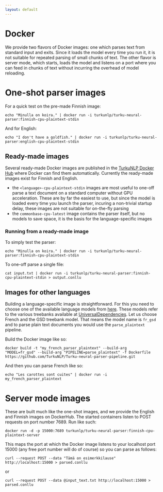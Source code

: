 ```yaml
---
layout: default
---
```


# Docker

We provide two flavors of Docker images: one which parses text from standard input and exits. Since it loads the model every time you run it, it is not suitable for repeated parsing of small chunks of text. The other flavor is server mode, which starts, loads the model and listens on a port where you can feed in chunks of text without incurring the overhead of model reloading.

# One-shot parser images

For a quick test on the pre-made Finnish image:

    echo "Minulla on koira." | docker run -i turkunlp/turku-neural-parser:finnish-cpu-plaintext-stdin

And for English:

    echo "I don't have a goldfish." | docker run -i turkunlp/turku-neural-parser:english-cpu-plaintext-stdin

## Ready-made images

Several ready-made Docker images are published in the [TurkuNLP Docker Hub](https://hub.docker.com/r/turkunlp/turku-neural-parser/tags) where Docker can find them automatically. Currently the ready-made images exist for Finnish and English.

* the `<language>-cpu-plaintext-stdin` images are most useful to one-off parse a text document on a standard computer without GPU acceleration. These are by far the easiest to use, but since the model is loaded every time you launch the parser, incuring a non-trivial startup delay, these images are not suitable for on-the-fly parsing
* the `commonbase-cpu-latest` image contains the parser itself, but no models to save space, it is the basis for the language-specific images

### Running from a ready-made image

To simply test the parser:

    echo "Minulla on koira." | docker run -i turkunlp/turku-neural-parser:finnish-cpu-plaintext-stdin

To one-off parse a single file:

    cat input.txt | docker run -i turkunlp/turku-neural-parser:finnish-cpu-plaintext-stdin > output.conllu

## Images for other languages

Building a language-specific image is straightforward. For this you need to choose one of the available language models from [here](http://bionlp-www.utu.fi/dep-parser-models/). These models refer to the various treebanks available at [UniversalDependencies](https://universaldependencies.org). Let us choose French and the GSD treebank model. That means the model name is `fr_gsd` and to parse plain text documents you would use the `parse_plaintext` pipeline.

Build the Docker image like so:

    docker build -t "my_french_parser_plaintext" --build-arg "MODEL=fr_gsd" --build-arg "PIPELINE=parse_plaintext" -f Dockerfile https://github.com/TurkuNLP/Turku-neural-parser-pipeline.git

And then you can parse French like so:

    echo "Les carottes sont cuites" | docker run -i my_french_parser_plaintext

# Server mode images

These are built much like the one-shot images, and we provide the English and Finnish images on DockerHub. The started containers listen to POST requests on port number 7689. Run like such:

```
docker run -d -p 15000:7689 turkunlp/turku-neural-parser:finnish-cpu-plaintext-server
```

This maps the port at which the Docker image listens to your localhost port 15000 (any free port number will do of course) so you can parse as follows:

```
curl --request POST --data "Tämä on esimerkkilause" http://localhost:15000 > parsed.conllu
```

or

```
curl --request POST --data @input_text.txt http://localhost:15000 > parsed.conllu
```

